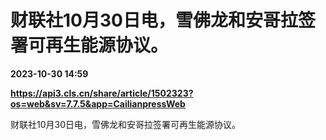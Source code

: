 # 财联社10月30日电，雪佛龙和安哥拉签署可再生能源协议。

**2023-10-30 14:59**

**https://api3.cls.cn/share/article/1502323?os=web&sv=7.7.5&app=CailianpressWeb**

财联社10月30日电，雪佛龙和安哥拉签署可再生能源协议。